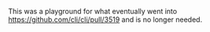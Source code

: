 This was a playground for what eventually went into <https://github.com/cli/cli/pull/3519> and is no longer needed.
